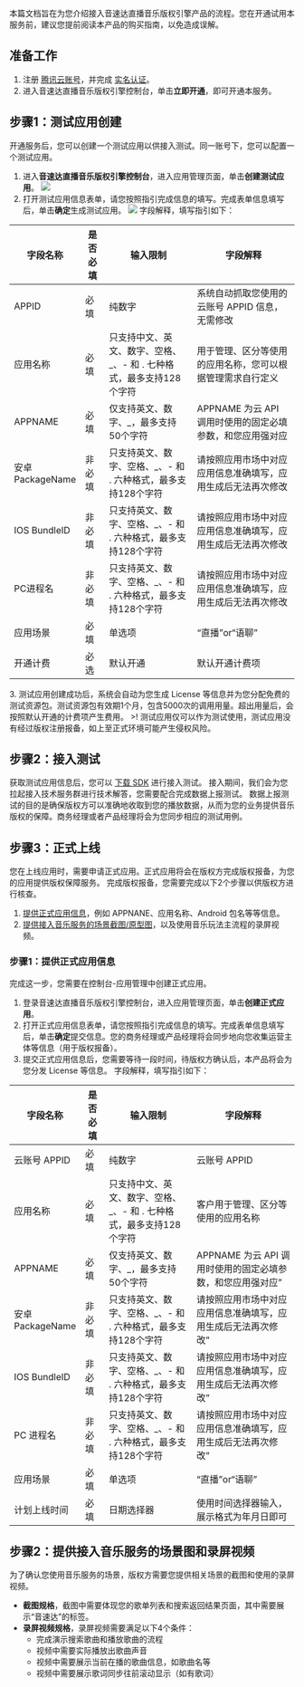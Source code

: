 本篇文档旨在为您介绍接入音速达直播音乐版权引擎产品的流程。您在开通试用本服务前，建议您提前阅读本产品的购买指南，以免造成误解。

## 准备工作
1. 注册 [腾讯云账号](https://cloud.tencent.com/register?s_url=https%3A%2F%2Fcloud.tencent.com%2Fproduct%2Flvb)，并完成 [实名认证](https://cloud.tencent.com/document/product/378/3629)。
2. 进入音速达直播音乐版权引擎控制台，单击**立即开通**，即可开通本服务。

[](id:step1)
## 步骤1：测试应用创建
开通服务后，您可以创建一个测试应用以供接入测试。同一账号下，您可以配置一个测试应用。
1. 进入**音速达直播音乐版权引擎控制台**，进入应用管理页面，单击**创建测试应用**。
![](https://qcloudimg.tencent-cloud.cn/raw/831b56c29b97d9d02f330c3895d03ad2.png)
2. 打开测试应用信息表单，请您按照指引完成信息的填写。完成表单信息填写后，单击**确定**生成测试应用。
![](https://qcloudimg.tencent-cloud.cn/raw/b46fc780dde66225ca671b8699cc2b74.png)
字段解释，填写指引如下：
<table>
<thead>
<tr>
<th width=18%>字段名称</th>
<th>是否必填</th>
<th>输入限制</th>
<th>字段解释</th>
</tr>
</thead>
<tbody><tr>
<td>APPID</td>
<td>必填</td>
<td>纯数字</td>
<td>系统自动抓取您使用的云账号 APPID 信息，无需修改</td>
</tr>
<tr>
<td>应用名称</td>
<td>必填</td>
<td>只支持中文、英文、数字、空格、_、- 和 . 七种格式，最多支持128个字符</td>
<td>用于管理、区分等使用的应用名称，您可以根据管理需求自行定义</td>
</tr>
<tr>
<td>APPNAME</td>
<td>必填</td>
<td>仅支持英文、数字、_，最多支持50个字符</td>
<td>APPNAME 为云 API 调用时使用的固定必填参数，和您应用强对应</td>
</tr>
<tr>
<td>安卓 PackageName</td>
<td>非必填</td>
<td>只支持英文、数字、空格、_、- 和 . 六种格式，最多支持128个字符</td>
<td>请按照应用市场中对应应用信息准确填写，应用生成后无法再次修改</td>
</tr>
<tr>
<td>IOS  BundleID</td>
<td>非必填</td>
<td>只支持英文、数字、空格、_、- 和 . 六种格式，最多支持128个字符</td>
<td>请按照应用市场中对应应用信息准确填写，应用生成后无法再次修改</td>
</tr>
<tr>
<td>PC进程名</td>
<td>非必填</td>
<td>只支持英文、数字、空格、_、- 和 . 六种格式，最多支持128个字符</td>
<td>请按照应用市场中对应应用信息准确填写，应用生成后无法再次修改</td>
</tr>
<tr>
<td>应用场景</td>
<td>必填</td>
<td>单选项</td>
<td>“直播”or“语聊”</td>
</tr>
<tr>
<td>开通计费</td>
<td>必选</td>
<td>默认开通</td>
<td>默认开通计费项</td>
</tr>
</tbody></table>
3. 测试应用创建成功后，系统会自动为您生成 License  等信息并为您分配免费的测试资源包。测试资源包有效期1个月，包含5000次的调用用量。超出用量后，会按照默认开通的计费项产生费用。
>! 测试应用仅可以作为测试使用，测试应用没有经过版权注册报备，如上至正式环境可能产生侵权风险。

[](id:step2)
## 步骤2：接入测试
获取测试应用信息后，您可以 [下载 SDK](https://cloud.tencent.com/document/product/1592/77581) 进行接入测试。
接入期间，我们会为您拉起接入技术服务群进行技术解答，您需要配合完成数据上报测试。
数据上报测试的目的是确保版权方可以准确地收取到您的播放数据，从而为您的业务提供音乐版权的保障。商务经理或者产品经理将会为您同步相应的测试用例。

[](id:step3)
## 步骤3：正式上线
您在上线应用时，需要申请正式应用。正式应用将会在版权方完成版权报备，为您的应用提供版权保障服务。
完成版权报备，您需要完成以下2个步骤以供版权方进行核查。
1. [提供正式应用信息](#step3_1)，例如 APPNANE、应用名称、Android 包名等等信息。
2. [提供接入音乐服务的场景截图/原型图](##step3_2)，以及使用音乐玩法主流程的录屏视频。

[](id:step3_1)
### 步骤1：提供正式应用信息
完成这一步，您需要在控制台-应用管理中创建正式应用。

1. 登录音速达直播音乐版权引擎控制台，进入应用管理页面，单击**创建正式应用**。
2. 打开正式应用信息表单，请您按照指引完成信息的填写。完成表单信息填写后，单击**确定**提交信息。您的商务经理或产品经理将会同步地向您收集运营主体等信息（用于版权报备）。
3. 提交正式应用信息后，您需要等待一段时间，待版权方确认后，本产品将会为您分发 License 等信息。
字段解释，填写指引如下：
<table>
<thead>
<tr>
<th width=18%>字段名称</th>
<th>是否必填</th>
<th>输入限制</th>
<th>字段解释</th>
</tr>
</thead>
<tbody><tr>
<td>云账号 APPID</td>
<td>必填</td>
<td>纯数字</td>
<td>云账号 APPID</td>
</tr>
<tr>
<td>应用名称</td>
<td>必填</td>
<td>只支持中文、英文、数字、空格、_、- 和 . 七种格式，最多支持128个字符</td>
<td>客户用于管理、区分等使用的应用名称</td>
</tr>
<tr>
<td>APPNAME</td>
<td>必填</td>
<td>仅支持英文、数字、_，最多支持50个字符</td>
<td>APPNAME 为云 API 调用时使用的固定必填参数，和您应用强对应”</td>
</tr>
<tr>
<td>安卓 PackageName</td>
<td>非必填</td>
<td>只支持英文、数字、空格、_、- 和 . 六种格式，最多支持128个字符</td>
<td>请按照应用市场中对应应用信息准确填写，应用生成后无法再次修改”</td>
</tr>
<tr>
<td>IOS BundleID</td>
<td>非必填</td>
<td>只支持英文、数字、空格、_、- 和 . 六种格式，最多支持128个字符</td>
<td>请按照应用市场中对应应用信息准确填写，应用生成后无法再次修改”</td>
</tr>
<tr>
<td>PC 进程名</td>
<td>非必填</td>
<td>只支持英文、数字、空格、_、- 和 . 六种格式，最多支持128个字符</td>
<td>请按照应用市场中对应应用信息准确填写，应用生成后无法再次修改”</td>
</tr>
<tr>
<td>应用场景</td>
<td>必填</td>
<td>单选项</td>
<td>“直播”or“语聊”</td>
</tr>
<tr>
<td>计划上线时间</td>
<td>必填</td>
<td>日期选择器</td>
<td>使用时间选择器输入，展示格式为年月日即可</td>
</tr>
</tbody></table>
 
[](id:step3_2)
## 步骤2：提供接入音乐服务的场景图和录屏视频
为了确认您使用音乐服务的场景，版权方需要您提供相关场景的截图和使用的录屏视频。

- **截图规格**，截图中需要体现您的歌单列表和搜索返回结果页面，其中需要展示“音速达”的标签。
- **录屏视频规格**，录屏视频需要满足以下4个条件：
	- 完成演示搜索歌曲和播放歌曲的流程
	- 视频中需要实际播放出歌曲声音
	- 视频中需要展示当前在播的歌曲信息，如歌曲名等
	- 视频中需要展示歌词同步往前滚动显示（如有歌词）

 

 
